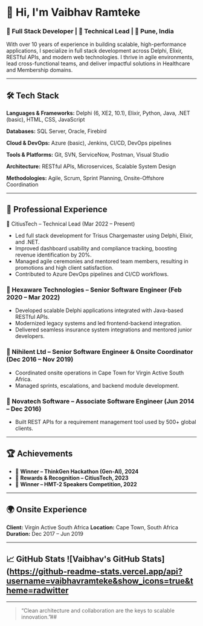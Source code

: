 # 👋 Hi, I'm Vaibhav Ramteke 

### 🚀 Full Stack Developer | 🧠 Technical Lead | 📍 Pune, India 

With over 10 years of experience in building scalable, high-performance applications, I specialize in full stack development across Delphi, Elixir, RESTful APIs, and modern web technologies. I thrive in agile environments, lead cross-functional teams, and deliver impactful solutions in Healthcare and Membership domains. 

--- 

## 🛠️ Tech Stack 

**Languages & Frameworks:** 
Delphi (6, XE2, 10.1), Elixir, Python, Java, .NET (basic), HTML, CSS, JavaScript 

**Databases:** 
SQL Server, Oracle, Firebird 

**Cloud & DevOps:** 
Azure (basic), Jenkins, CI/CD, DevOps pipelines 

**Tools & Platforms:** 
Git, SVN, ServiceNow, Postman, Visual Studio 

**Architecture:** 
RESTful APIs, Microservices, Scalable System Design 

**Methodologies:** 
Agile, Scrum, Sprint Planning, Onsite-Offshore Coordination 

--- 

## 💼 Professional Experience ### 

🔹 CitiusTech – Technical Lead (Mar 2022 – Present) 
- Led full stack development for Trisus Chargemaster using Delphi, Elixir, and .NET.
- Improved dashboard usability and compliance tracking, boosting revenue identification by 20%.
- Managed agile ceremonies and mentored team members, resulting in promotions and high client satisfaction.
- Contributed to Azure DevOps pipelines and CI/CD workflows.

### 🔹 Hexaware Technologies – Senior Software Engineer (Feb 2020 – Mar 2022) 
- Developed scalable Delphi applications integrated with Java-based RESTful APIs.
- Modernized legacy systems and led frontend-backend integration.
- Delivered seamless insurance system integrations and mentored junior developers.

### 🔹 Nihilent Ltd – Senior Software Engineer & Onsite Coordinator (Dec 2016 – Nov 2019) 
- Coordinated onsite operations in Cape Town for Virgin Active South Africa.
- Managed sprints, escalations, and backend module development.

### 🔹 Novatech Software – Associate Software Engineer (Jun 2014 – Dec 2016) 
- Built REST APIs for a requirement management tool used by 500+ global clients.

--- 

## 🏆 Achievements 
- 🥇 **Winner – ThinkGen Hackathon (Gen-AI), 2024**
- 🌟 **Rewards & Recognition – CitiusTech, 2023**
- 🎤 **Winner – HMT-2 Speakers Competition, 2022**

--- 

## 🌍 Onsite Experience 
**Client:** Virgin Active South Africa 
**Location:** Cape Town, South Africa 
**Duration:** Dec 2017 – Jun 2019 

--- 

## 📈 GitHub Stats ![Vaibhav's GitHub Stats](https://github-readme-stats.vercel.app/api?username=vaibhavramteke&show_icons=true&theme=radwitter 

--- 

> “Clean architecture and collaboration are the keys to scalable innovation.”##
